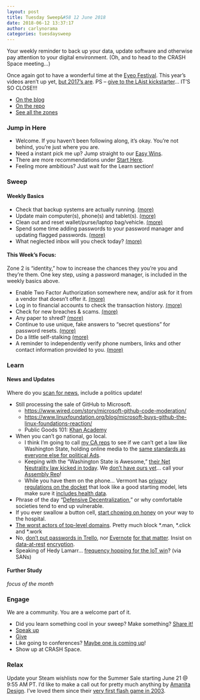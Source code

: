 ```yaml
---
layout: post
title: Tuesday Sweep&#58 12 June 2018
date: 2018-06-12 13:37:17
author: carlynorama
categories: tuesdaysweep
---
```

Your weekly reminder to back up your data, update software and otherwise pay attention to your digital environment. (Oh, and to head to the CRASH Space meeting…)

Once again got to have a wonderful time at the [Eyeo Festival](http://eyeofestival.com/). This year’s videos aren’t up yet, [but 2017’s are](https://vimeo.com/channels/eyeo2017). PS – [give to the LAist kickstarter](https://www.kickstarter.com/projects/1388505862/bring-laist-back)… IT’S SO CLOSE!!!

*   [On the blog](https://blog.crashspace.org/2018/06/tuesday-sweep-12-june-2018/)
*   [On the repo](https://crashspace.github.io/tuesday/tuesdaysweep/2018/06/12/tuesday-sweep.html)
*   [See all the zones](https://crashspace.github.io/tuesday/sweep/zone00/backup.html)

### Jump in Here

*   Welcome. If you haven’t been following along, it’s okay. You’re not behind, you’re just where you are.
*   Need a instant pick me up? Jump straight to our [Easy Wins](https://crashspace.github.io/tuesday/start/04-pick-an-easy-win.html).
*   There are more recommendations under [Start Here](https://crashspace.github.io/tuesday/start/).
*   Feeling more ambitious? Just wait for the Learn section!

### Sweep

#### Weekly Basics

*   Check that backup systems are actually running. [(more)](https://crashspace.github.io/tuesday/sweep/zone00/backup.html)
*   Update main computer(s), phone(s) and tablet(s). [(more)](https://crashspace.github.io/tuesday/sweep/zone00/update.html)
*   Clean out and reset wallet/purse/laptop bag/vehicle. [(more)](https://crashspace.github.io/tuesday/sweep/zone00/everyday_carry.html)
*   Spend some time adding passwords to your password manager and updating flagged passwords. [(more)](https://crashspace.github.io/tuesday/sweep/zone00/password_manager.html)
*   What neglected inbox will you check today? [(more)](https://crashspace.github.io/tuesday/sweep/zone00/neglected_inboxes.html)

#### This Week’s Focus:

Zone 2 is “identity,” how to increase the chances they you’re you and they’re them. One key step, using a password manager, is included in the weekly basics above.

*   Enable Two Factor Authorization somewhere new, and/or ask for it from a vendor that doesn’t offer it. [(more)](https://carlynorama.github.io/tuesday/sweep/zone02/2FA.html)
*   Log in to financial accounts to check the transaction history. [(more)](https://carlynorama.github.io/tuesday/sweep/zone02/check_financials.html)
*   Check for new breaches & scams. [(more)](https://carlynorama.github.io/tuesday/sweep/zone02/check_for_breaches.html)
*   Any paper to shred? [(more)](https://carlynorama.github.io/tuesday/sweep/zone02/paper_shredding.html)
*   Continue to use unique, fake answers to “secret questions” for password resets. [(more)](https://carlynorama.github.io/tuesday/sweep/zone02/secret_questions.html)
*   Do a little self-stalking [(more)](https://carlynorama.github.io/tuesday/sweep/zone02/stalk_yourself.html)
*   A reminder to independently verify phone numbers, links and other contact information provided to you. [(more)](https://carlynorama.github.io/tuesday/sweep/zone02/verify_contact_info.html)

### Learn

#### News and Updates

Where do you [scan for news](https://crashspace.github.io/tuesday/), include a politics update!

*   Still processing the sale of GitHub to Microsoft.
    *   https://www.wired.com/story/microsoft-github-code-moderation/
    *   https://www.linuxfoundation.org/blog/microsoft-buys-github-the-linux-foundations-reaction/
    *   Public Goods 101: [Khan Academy](https://www.khanacademy.org/economics-finance-domain/ap-microeconomics/ap-consumer-producer-surplus/ap-externalities-topic/a/public-goods-cnx)
*   When you can’t go national, go local.
    *   I think I’m going to call [my CA reps](http://findyourrep.legislature.ca.gov/) to see if we can’t get a law like Washington State, holding online media to the [same standards as everyone else for political Ads](https://arstechnica.com/tech-policy/2018/06/new-law-forces-google-to-suspend-political-ads-in-washington-state).
    *   Keeping with the “Washington State is Awesome,” [their Net Neutrality law kicked in today](https://arstechnica.com/tech-policy/2018/06/first-state-net-neutrality-law-took-effect-today-countering-fcc-repeal/). We [don’t have ours yet](https://arstechnica.com/tech-policy/2018/06/first-state-net-neutrality-law-took-effect-today-countering-fcc-repeal/)… call your [Assembly Rep](http://findyourrep.legislature.ca.gov/)!
    *   While you have them on the phone… Vermont has [privacy regulations on the docket](https://www.schneier.com/blog/archives/2018/06/new_data_privac.html) that look like a good starting model, lets make sure it [includes health data](https://healthitsecurity.com/news/court-dismisses-ftc-order-on-labmds-data-security-lapses).
*   Phrase of the day “[Defensive Decentralization](https://twitter.com/SarahJamieLewis/status/1006052118619291648),” or why comfortable societies tend to end up vulnerable.
*   If you ever swallow a button cell, [start chowing on honey](https://www.reddit.com/r/science/comments/8qbpt4/study_finds_that_ingesting_honey_after_swallowing/) on your way to the hospital.
*   [The worst actors of top-level domains](https://krebsonsecurity.com/2018/06/bad-men-at-work-please-dont-click/). Pretty much block *.man, *.click and *.work
*   No, [don’t put passwords in Trello](https://krebsonsecurity.com/2018/06/further-down-the-trello-rabbit-hole/), nor [Evernote](https://www.lifewire.com/evernote-tips-you-should-avoid-153286) [for that matter](https://lawyerist.com/evernote-secure-enough-client-data/). Insist on [data-at-rest](https://en.wikipedia.org/wiki/Data_at_rest) [encryption](https://digitalguardian.com/blog/data-protection-data-in-transit-vs-data-at-rest).
*   Speaking of Hedy Lamarr… [frequency hopping for the IoT win](https://www.scmagazine.com/mit-researchers-develop-frequency-hopping-transmitter-that-fends-off-attackers/article/772638/)? (via SANs)

#### Further Study

_focus of the month_

### Engage

We are a community. You are a welcome part of it.

*   Did you learn something cool in your sweep? Make something? [Share it!](https://blog.crashspace.org/2017/05/tuesday-sweep-9-may-2017/)
*   [Speak up](https://blog.crashspace.org/2016/12/one-thing-to-do-today-collect-phone-numbers-for-future-tuesday-sweeps/)
*   [Give](https://blog.crashspace.org/2016/11/one-thing-to-do-today-plan-a-way-to-give-to-the-cause-regularly/)
*   Like going to conferences? [Maybe one is coming up](https://infocon.org/cons/)!
*   Show up at CRASH Space.

### Relax

Update your Steam wishlists now for the Summer Sale starting June 21 @ 9:55 AM PT. I’d like to make a call out for pretty much anything by [Amanita Design](http://amanita-design.net/). I’ve loved them since their [very first flash game in 2003](http://amanita-design.net/games/samorost-1.html).
